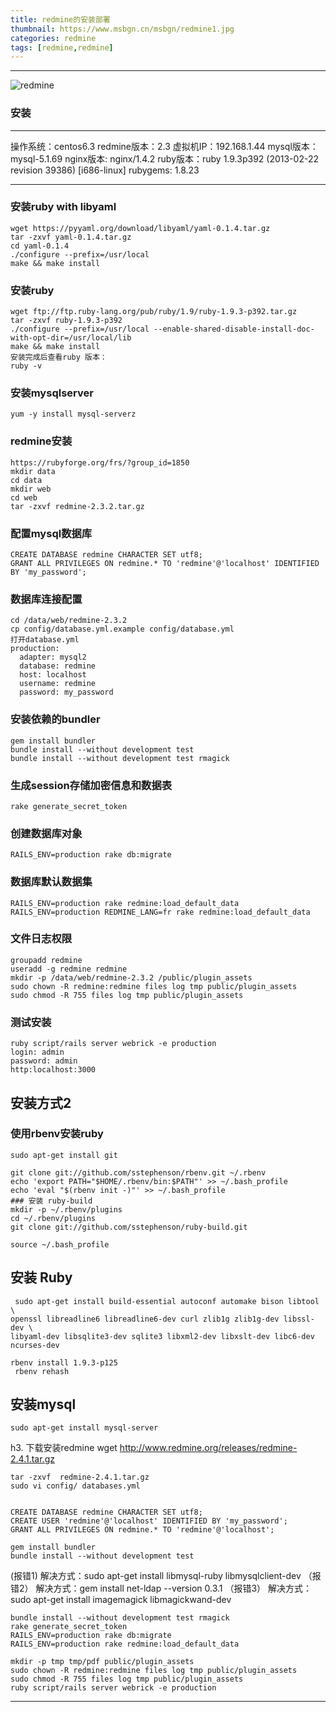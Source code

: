 ```yaml
---
title: redmine的安装部署
thumbnail: https://www.msbgn.cn/msbgn/redmine1.jpg
categories: redmine
tags: [redmine,redmine]
---
```


-------------------



![redmine](https://www.msbgn.cn/msbgn/redmine2.png)
###  安装

-------------------
操作系统：centos6.3
redmine版本：2.3
虚拟机IP：192.168.1.44
mysql版本：mysql-5.1.69 
nginx版本: nginx/1.4.2
ruby版本：ruby 1.9.3p392 (2013-02-22 revision 39386) [i686-linux]
rubygems: 1.8.23

-------------------


<!-- more -->

###   安装ruby with libyaml

```
wget https://pyyaml.org/download/libyaml/yaml-0.1.4.tar.gz
tar -zxvf yaml-0.1.4.tar.gz
cd yaml-0.1.4
./configure --prefix=/usr/local
make && make install
```

###   安装ruby

```
wget ftp://ftp.ruby-lang.org/pub/ruby/1.9/ruby-1.9.3-p392.tar.gz
tar -zxvf ruby-1.9.3-p392
./configure --prefix=/usr/local --enable-shared-disable-install-doc-with-opt-dir=/usr/local/lib
make && make install
安装完成后查看ruby 版本：
ruby -v 
```

###  安装mysqlserver

```
yum -y install mysql-serverz
```

###  redmine安装

```
https://rubyforge.org/frs/?group_id=1850
mkdir data
cd data
mkdir web
cd web
tar -zxvf redmine-2.3.2.tar.gz
```


###   配置mysql数据库
```
CREATE DATABASE redmine CHARACTER SET utf8;
GRANT ALL PRIVILEGES ON redmine.* TO 'redmine'@'localhost' IDENTIFIED BY 'my_password';
```

###  数据库连接配置

```
cd /data/web/redmine-2.3.2
cp config/database.yml.example config/database.yml
打开database.yml
production:
  adapter: mysql2
  database: redmine
  host: localhost
  username: redmine
  password: my_password
```


###  安装依赖的bundler

```
gem install bundler
bundle install --without development test
bundle install --without development test rmagick
```

###  生成session存储加密信息和数据表

```
rake generate_secret_token
```

###  创建数据库对象 

```
RAILS_ENV=production rake db:migrate
```


###  数据库默认数据集

```
RAILS_ENV=production rake redmine:load_default_data
RAILS_ENV=production REDMINE_LANG=fr rake redmine:load_default_data
```

###  文件日志权限

```
groupadd redmine
useradd -g redmine redmine
mkdir -p /data/web/redmine-2.3.2 /public/plugin_assets
sudo chown -R redmine:redmine files log tmp public/plugin_assets
sudo chmod -R 755 files log tmp public/plugin_assets
```


###  测试安装


```
ruby script/rails server webrick -e production
login: admin
password: admin
http:localhost:3000
```

## 安装方式2
### 使用rbenv安装ruby

```
sudo apt-get install git

git clone git://github.com/sstephenson/rbenv.git ~/.rbenv
echo 'export PATH="$HOME/.rbenv/bin:$PATH"' >> ~/.bash_profile
echo 'eval "$(rbenv init -)"' >> ~/.bash_profile
### 安装 ruby-build
mkdir -p ~/.rbenv/plugins
cd ~/.rbenv/plugins
git clone git://github.com/sstephenson/ruby-build.git

source ~/.bash_profile

```

## 安装 Ruby

```
 sudo apt-get install build-essential autoconf automake bison libtool \
openssl libreadline6 libreadline6-dev curl zlib1g zlib1g-dev libssl-dev \
libyaml-dev libsqlite3-dev sqlite3 libxml2-dev libxslt-dev libc6-dev ncurses-dev

rbenv install 1.9.3-p125
 rbenv rehash

 ```
## 安装mysql

```
sudo apt-get install mysql-server
```
h3. 下载安装redmine 
wget http://www.redmine.org/releases/redmine-2.4.1.tar.gz


```
tar -zxvf  redmine-2.4.1.tar.gz
sudo vi config/ databases.yml


CREATE DATABASE redmine CHARACTER SET utf8;
CREATE USER 'redmine'@'localhost' IDENTIFIED BY 'my_password';
GRANT ALL PRIVILEGES ON redmine.* TO 'redmine'@'localhost';

gem install bundler
bundle install --without development test
```
(报错1)
解决方式：sudo apt-get install libmysql-ruby libmysqlclient-dev
（报错2）
解决方式：gem install net-ldap --version 0.3.1
（报错3）
解决方式：sudo apt-get install imagemagick libmagickwand-dev


```
bundle install --without development test rmagick
rake generate_secret_token
RAILS_ENV=production rake db:migrate
RAILS_ENV=production rake redmine:load_default_data

mkdir -p tmp tmp/pdf public/plugin_assets
sudo chown -R redmine:redmine files log tmp public/plugin_assets
sudo chmod -R 755 files log tmp public/plugin_assets
ruby script/rails server webrick -e production
```



-------------------
